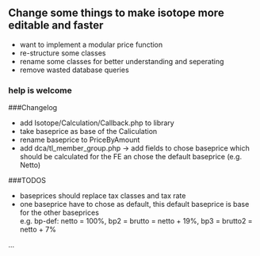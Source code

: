 ## Change some things to make isotope more editable and faster

- want to implement a modular price function
- re-structure some classes
- rename some classes for better understanding and seperating
- remove wasted database queries


### help is welcome

###Changelog

- add Isotope/Calculation/Callback.php to library
- take baseprice as base of the Caliculation
- rename baseprice to PriceByAmount
- add dca/tl_member_group.php -> add fields to chose baseprice which should be calculated for the FE an chose the default baseprice (e.g. Netto)

###TODOS


- baseprices should replace tax classes and tax rate
- one baseprice have to chose as default, this default baseprice is base for the other baseprices   
  e.g. bp-def: netto = 100%, bp2 = brutto = netto + 19%, bp3 = brutto2 = netto + 7%

...
